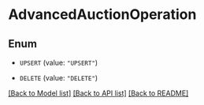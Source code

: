 # AdvancedAuctionOperation

## Enum


* `UPSERT` (value: `"UPSERT"`)

* `DELETE` (value: `"DELETE"`)


[[Back to Model list]](../README.md#documentation-for-models) [[Back to API list]](../README.md#documentation-for-api-endpoints) [[Back to README]](../README.md)


